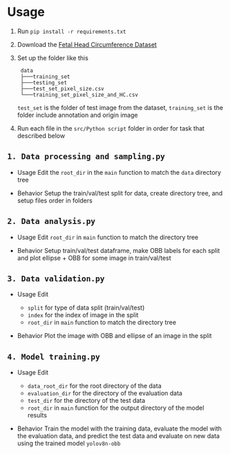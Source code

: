 # Usage

1. Run `pip install -r requirements.txt`
2. Download the [Fetal Head Circumference Dataset](https://zenodo.org/records/1327317)
3. Set up the folder like this
   ```
    data
    ├───training_set
    ├───testing_set
    ├───test_set_pixel_size.csv
    └───training_set_pixel_size_and_HC.csv
   ```

   `test_set` is the folder of test image from the dataset, `training_set` is the folder include annotation and origin image
4. Run each file in the `src/Python script` folder in order for task that described below 

## `1. Data processing and sampling.py`

- Usage
    Edit the `root_dir` in the `main` function to match the `data` directory tree

- Behavior
    Setup the train/val/test split for data, create directory tree, and setup files order in folders

## `2. Data analysis.py`
- Usage
    Edit `root_dir`  in `main` function to match the directory tree

- Behavior
    Setup train/val/test dataframe, make OBB labels for each split and plot ellipse + OBB for some image in train/val/test

## `3. Data validation.py`

- Usage
    Edit 
    - `split` for type of data split (train/val/test)
    - `index` for the index of image in the split
    - `root_dir` in `main` function to match the directory tree

- Behavior
    Plot the image with OBB and ellipse of an image in the split

## `4. Model training.py`

- Usage
    Edit
    - `data_root_dir` for the root directory of the data
    - `evaluation_dir` for the directory of the evaluation data
    - `test_dir` for the directory of the test data
    - `root_dir` in `main` function for the output directory of the model results

- Behavior
    Train the model with the training data, evaluate the model with the evaluation data, and predict the test data and evaluate on new data using the trained model `yolov8n-obb`